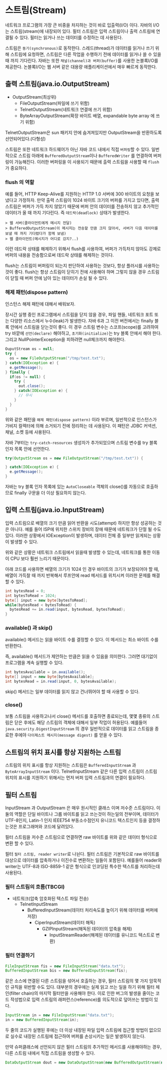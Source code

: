 # 스트림(Stream)

네트워크 프로그램의 가장 큰 비중을 차지하는 것이 바로 입출력(I/O) 이다. 자바의 I/O는 스트림(stream)에 내장되어 있다. 필터 스트림은 입력 스트림이나
출력 스트림에 연결될 수 있다. 필터는 읽거나 쓰는 데이터를 수정하는 데 사용된다.

스트림은 `동기(synchronous)`로 동작한다. 스레드(thread)가 데이터를 읽거나 쓰기 위해 스트림에 요청하면, 스트림은 다른 작업을 수행하기 전에 데이터를
읽거나 쓸 수 있을때 까지 기다린다. 자바는 또한 `채널(channel)과 버퍼(buffer)`를 사용한 논블록I/O를 제공한다. 논블록I/O는 웹 서버 같은 대용량
애플리케이션에서 매우 빠르게 동작한다.

## 출력 스트림(java.io.OutputStream)

- OutputStream(최상위)
  - FileOutputStream(파일에 쓰기 위함)
  - TelnetOutputStream(네트워크 연결에 쓰기 위함)
  - ByteArrayOutputStream(확장 바이트 배열, expandable byte array 에 쓰기 위함)
  
TelnetOutputStream은 sun 패키지 안에 숨겨져있지만 OutputStream을 반환하도록 선언되어있다.(다형성)

스트림은 또한 네트워크 하드웨어가 아닌 자바 코드 내에서 직접 `버퍼링`할 수 있다. 일번적으로 스트림 아래에 `BufferedOutputStream`이나 `BufferedWriter`
를 연결하여 버퍼링이 가능해진다. 이러한 버퍼링을 이 사용되기 때문에 출력 스트림을 사용할 때 `flush`가 중요하다.

### flush 의 역할

예를 들어, HTTP Keep-Alive를 지원하는 HTTP 1.0 서버에 300 바이트의 요청을 보냈다고 가정하자. 만약 출력 스트림이 1024 바이트 크기의 버퍼를 가지고
있다면, 출력 스트림은 버퍼가 가득 차지 않았기 때문에 버퍼 안의 데이터를 전송하지 않고 추가적인 데이터가 올 때 까지 기다린다. 즉 `데드락(deadlock)`
상태가 발생한다.

```
> 웹 서버(클라이언트에게 메시지 전달) 
> BufferedOutputStream(이 메시지는 전송할 만큼 크지 않아서, 서버가 다음 데이터를 보낼 때 까지 기다렸다가 함께 보냄)
> 웹 클라이언트(메시지가 어디로 갔지?..)
```

이런 데드락 상태를 해제하기 위해서 flush를 사용하여, 버퍼가 가득차지 않아도 강제로 버퍼의 내용을 전송함으로써 데드락 상태를 해제하는 것이다.

flush는 스트림이 버퍼링이 되는지 판단하여 사용하는 것보다, 항상 플러시를 사용하는 것이 좋다. flush는 항상 스트림이 닫히기 전에 사용해야 하며
 그렇지 않을 경우 스트림이 닫힐 때 버퍼 안에 남아 있는 데이터가 손실 될 수 있다.
 
### 해제 패턴(dispose pattern)

인스턴스 해제 패턴에 대해서 배워보자.

장시간 실행 중인 프로그램에서 스트림을 닫지 않을 경우, 파일 핸들, 네트워크 포트 또는 다양한 리소스에서 누수(leak)가 발생한다.
자바 6과 그 이전 버전에서는 finally 블록 안에서 스트림을 닫는것이 좋다. 이 경우 스트림 변수는 스코프(scope)를 고려하여 try 바깥에
`선언(declare)` 해야하고, `초기화(initialize)`는 try 블록 안에서 해야 한다. 그리고 NullPointerException을 피하려면 null체크까지 해야한다.

```java
OuputStream os = null;
try {
  os = new FileOutputStream("/tmp/test.txt");
} catch(IOException e) {
  e.getMessage();
} finally {
  if(os != null) {
    try {
      out.close();
    } catch(IOException e) {
      // 무시
    }
  }
}
```

위와 같은 패턴을 `해제 패턴(dispose pattern)` 이라 부르며, 일반적으로 인스턴스가 가비지 컬렉터에 의해 소거되기 전에 정리하는 데 사용된다.
이 패턴은 JDBC 커넥션, 채널, 소켓 등에 사용된다.

자바 7부터는 `try-catch-resources` 생성자가 추가되었으며 스트림 변수를 try 블록 인자 목록 안에 선언한다.

```java
try(OutputStream os = new FileOutputStream("/tmp/test.txt")) {

} catch(IOException e) {
  e.getMessage();
} 
```
자바는 try 블록 인자 목록에 있는 `AutoCloseable` 객체의 close()를 자동으로 호출하므로 finally 구문을 더 이상 필요하지 않는다.

## 입력 스트림(java.io.InputStream)

입력 스트림으로 배열의 크기 만큼 읽어 반환을 시도(attempt) 하지만 항상 성공하는 것은 아니다. 예를 들어 ISP에 위치한 스위치 장비의 장애 때문에
네트워크가 단절 될 수도 있다. 이러한 상황에서 IOException이 발생하며, 데이터 전체 중 일부만 읽게되는 상황이 발생할 수 있다.

위와 같은 상황은 네트워크 스트림에서 읽을때 발생할 수 있는데, 네트워크를 통한 이동이 CPU 보다 훨씬 느리기 때문이다.

아래 코드를 사용하면 배열의 크기가 1024 인 경우 바이트의 크기가 보장되어야 할 때, 배열이 가득찰 때 까지 반복해서 루프안에 read 메서드를
위치시켜 이러한 문제를 해결할 수 있다.

```java
int bytesRead = 0;
int bytesToRead = 1024;
byte[] input = new byte[bytesToRead];
while(bytesRead < bytesToRead) {
  bytesRead += in.read(input, bytesRead, bytesToRead);
}
```

### available() 과 skip()

available() 메서드는 읽을 바이트 수를 결정할 수 있다. 이 메서드는 최소 바이트 수를 반환한다.

즉, available() 메서드가 제안하는 만큼은 읽을 수 있음을 의미한다. 그러면 대기없이 프로그램을 계속 실행할 수 있다.

```java
int bytesAvailable = in.available();
byte[] input = new byte[bytesAvailable];
int bytesRead = in.read(input, 0, bytesAvailable);
```

skip() 메서드는 일부 데이터를 읽지 않고 건너뛰어야 할 때 사용할 수 있다.

### close()

보통 스트림을 사용하고나서 close() 메서드를 호출하면 종료되는데, 몇몇 종류의 스트림은 닫은 후에도 해당 스트림의 객체에 대해서 일부 작업이 허용된다.
예를들어 `java.security.DigestInputStream` 의 경우 일반적으로 데이터를 읽고 스트림을 종료한 후에야 `다이제스트 메시지(message digest)` 를
얻을 수 있다.

## 스트림의 위치 표시를 항상 지원하는 스트림

스트림의 위치 표시를 항상 지원하는 스트림은 `BufferedInputStream` 과 `ByteArrayInputStream` 이다. TelnetInputStream 같은 다른
입력 스트림이 스트림 위치의 표시를 지원하기 위해서는 먼저 버퍼 입력 스트림과의 연결이 필요하다.

## 필터 스트림

InputStream 과 OutputStream 은 매우 원시적인 클래스 이며 저수준 스트림이다. 이 둘의 역할은 단일 바이트나 그룹 바이트를 읽고 쓰는것이 
하는일의 전부이며, 데이터가 UTF-8인지, Latin-1 인지 IEEE754 부동소수점인지 유니코드 텍스트인지 등을 결정하는것은 프로그래머와 코드에 달려있다.

필터 스트림을 저수준 스트림으로 연결하면 raw 바이트를 위와 같은 데이터 형식으로 변환 할 수 있다.

필터 `필터 스트림, reader writer`로 나뉜다. 필터 스트림은 기본적으로 raw 바이트를 대상으로 데이터를 압축하거나 이진수로 변환하는 일들이 포함된다.
예를들어 reader와 writer는 UTF-8과 ISO-8859-1 같은 형식으로 인코딩된 특수한 텍스트를 처리하는데 사용된다.

### 필터 스트림의 흐름(TBCGI)

- 네트워크(압축 암호화된 텍스트 파일 전송)
  - TelnetInputStream
    - BufferedInputStream(데이터 처리속도를 높이기 위해 데이터를 버퍼에 저장)
      - CiperInputStream(데이터 해독)
        - GZIPInputStream(해독된 데이터의 압축을 해제)
          - InputStreamReader(해제된 데이터를 유니코드 텍스트로 변환)

### 필터 연결하기

```java
FileInputStream fis = new FileInputStream("data.txt");
BufferedInputStream bis = new BufferedInputStream(fis);
```

같은 소스에 연결된 다른 스트림을 섞어서 호출하는 경우, 필터 스트림의 몇 가지 암묵적인 규칙을 위반할 수도 있다. 대부분의 경우에는 실제 읽고 쓰는 일을 하기 위해 필터 체인(filter chain)의 마지막 필터만을 사용해야 한다. 이로 인한 버그의 발생을 줄이는 코드 작성법으로 입력 스트림의 
래퍼런스(reference)를 의도적으로 덮어쓰는 방법이 있다.

```java
InputStream in = new FileInputStream("data.txt");
in = new BufferedInputStream(in);
```

두 줄의 코드가 실행된 후에는 더 이상 내장된 파일 입력 스트림에 접근할 방법이 없으므로 실수로 내장된 스트림에 접근하여 버퍼를 손상시키는 일은
발생하지 않는다.

만약 슈퍼클래스에 선언되지 않은 필터 스트림의 추가적인 메서드를 사용해야하는 경우, 다른 스트림 내에서 직접 스트림을 생성할 수 있다.

```java
DataOutputStream dout = new DataOutputStream(new BufferedOutputStream(new FileOutputStream("data.txt")));
```
